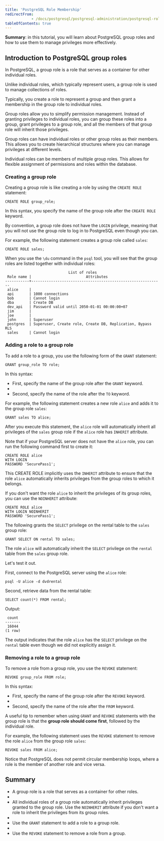 ```yaml
---
title: 'PostgreSQL Role Membership'
redirectFrom: 
            - /docs/postgresql/postgresql-administration/postgresql-role-membership/
tableOfContents: true
---
```



**Summary**: in this tutorial, you will learn about PostgreSQL group roles and how to use them to manage privileges more effectively.

## Introduction to PostgreSQL group roles

In PostgreSQL, a group role is a role that serves as a container for other individual roles.

Unlike individual roles, which typically represent users, a group role is used to manage collections of roles.

Typically, you create a role to represent a group and then grant a membership in the group role to individual roles.

Group roles allow you to simplify permission management. Instead of granting privileges to individual roles, you can group these roles into a group, grant privileges to a group role, and all the members of that group role will inherit those privileges.

Group roles can have individual roles or other group roles as their members. This allows you to create hierarchical structures where you can manage privileges at different levels.

Individual roles can be members of multiple group roles. This allows for flexible assignment of permissions and roles within the database.

### Creating a group role

Creating a group role is like creating a role by using the `CREATE ROLE` statement:

```
CREATE ROLE group_role;
```

In this syntax, you specify the name of the group role after the `CREATE ROLE` keyword.

By convention, a group role does not have the `LOGIN` privilege, meaning that you will not use the group role to log in to PostgreSQL even though you can.

For example, the following statement creates a group role called `sales`:

```
CREATE ROLE sales;
```

When you use the `\du` command in the `psql` tool, you will see that the group roles are listed together with individual roles:

```
                             List of roles
 Role name |                         Attributes
-----------+------------------------------------------------------------
 alice     |
 api       | 1000 connections
 bob       | Cannot login
 dba       | Create DB
 dev_api   | Password valid until 2050-01-01 00:00:00+07
 jim       |
 joe       |
 john      | Superuser
 postgres  | Superuser, Create role, Create DB, Replication, Bypass RLS
 sales     | Cannot login
```

### Adding a role to a group role

To add a role to a group, you use the following form of the `GRANT` statement:

```
GRANT group_role TO role;
```

In this syntax:

- First, specify the name of the group role after the `GRANT` keyword.
-
- Second, specify the name of the role after the `TO` keyword.

For example, the following statement creates a new role `alice` and adds it to the group role `sales`:

```
GRANT sales TO alice;
```

After you execute this statement, the `alice` role will automatically inherit all privileges of the `sales` group role if the `alice` role has `INHERIT` attribute.

Note that if your PostgreSQL server does not have the `alice` role, you can run the following command first to create it:

```
CREATE ROLE alice
WITH LOGIN
PASSWORD 'SecurePass1';
```

This CREATE ROLE implicitly uses the `INHERIT` attribute to ensure that the role `alice` automatically inherits privileges from the group roles to which it belongs.

If you don't want the role `alice` to inherit the privileges of its group roles, you can use the `NOINHERIT` attribute:

```
CREATE ROLE alice
WITH LOGIN NOINHERIT
PASSWORD 'SecurePass1';
```

The following grants the `SELECT` privilege on the rental table to the `sales` group role:

```
GRANT SELECT ON rental TO sales;
```

The role `alice` will automatically inherit the `SELECT` privilege on the `rental` table from the `sales` group role.

Let's test it out.

First, connect to the PostgreSQL server using the `alice` role:

```
psql -U alice -d dvdrental
```

Second, retrieve data from the rental table:

```
SELECT count(*) FROM rental;
```

Output:

```
 count
-------
 16044
(1 row)
```

The output indicates that the role `alice` has the `SELECT` privilege on the `rental` table even though we did not explicitly assign it.

### Removing a role to a group role

To remove a role from a group role, you use the `REVOKE` statement:

```
REVOKE group_role FROM role;
```

In this syntax:

- First, specify the name of the group role after the `REVOKE` keyword.
-
- Second, specify the name of the role after the `FROM` keyword.

A useful tip to remember when using `GRANT` and `REVOKE` statements with the group role is that the **group role should come first**, followed by the individual role.

For example, the following statement uses the `REVOKE` statement to remove the role `alice` from the group role `sales`:

```
REVOKE sales FROM alice;
```

Notice that PostgreSQL does not permit circular membership loops, where a role is the member of another role and vice versa.

## Summary

- A group role is a role that serves as a container for other roles.
-
- All individual roles of a group role automatically inherit privileges granted to the group role. Use the `NOINHERIT` attribute if you don't want a role to inherit the privileges from its group roles.
-
- Use the `GRANT` statement to add a role to a group role.
-
- Use the `REVOKE` statement to remove a role from a group.
